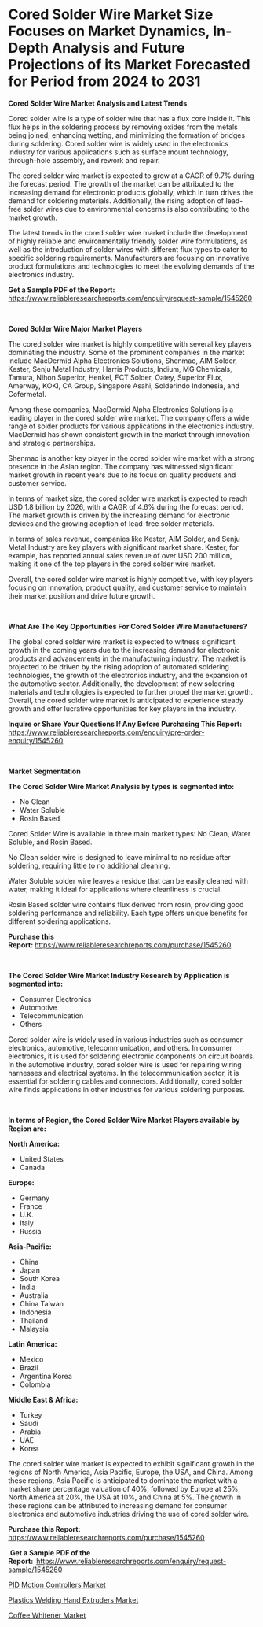<p><h1>Cored Solder Wire Market Size Focuses on Market Dynamics, In-Depth Analysis and Future Projections of its Market Forecasted for Period from 2024 to 2031</h1></p><p><strong>Cored Solder Wire Market Analysis and Latest Trends</strong></p>
<p><p>Cored solder wire is a type of solder wire that has a flux core inside it. This flux helps in the soldering process by removing oxides from the metals being joined, enhancing wetting, and minimizing the formation of bridges during soldering. Cored solder wire is widely used in the electronics industry for various applications such as surface mount technology, through-hole assembly, and rework and repair.</p><p>The cored solder wire market is expected to grow at a CAGR of 9.7% during the forecast period. The growth of the market can be attributed to the increasing demand for electronic products globally, which in turn drives the demand for soldering materials. Additionally, the rising adoption of lead-free solder wires due to environmental concerns is also contributing to the market growth.</p><p>The latest trends in the cored solder wire market include the development of highly reliable and environmentally friendly solder wire formulations, as well as the introduction of solder wires with different flux types to cater to specific soldering requirements. Manufacturers are focusing on innovative product formulations and technologies to meet the evolving demands of the electronics industry.</p></p>
<p><strong>Get a Sample PDF of the Report:&nbsp;</strong> <a href="https://www.reliableresearchreports.com/enquiry/request-sample/1545260">https://www.reliableresearchreports.com/enquiry/request-sample/1545260</a></p>
<p>&nbsp;</p>
<p><strong>Cored Solder Wire Major Market Players</strong></p>
<p><p>The cored solder wire market is highly competitive with several key players dominating the industry. Some of the prominent companies in the market include MacDermid Alpha Electronics Solutions, Shenmao, AIM Solder, Kester, Senju Metal Industry, Harris Products, Indium, MG Chemicals, Tamura, Nihon Superior, Henkel, FCT Solder, Oatey, Superior Flux, Amerway, KOKI, CA Group, Singapore Asahi, Solderindo Indonesia, and Cofermetal.</p><p>Among these companies, MacDermid Alpha Electronics Solutions is a leading player in the cored solder wire market. The company offers a wide range of solder products for various applications in the electronics industry. MacDermid has shown consistent growth in the market through innovation and strategic partnerships.</p><p>Shenmao is another key player in the cored solder wire market with a strong presence in the Asian region. The company has witnessed significant market growth in recent years due to its focus on quality products and customer service.</p><p>In terms of market size, the cored solder wire market is expected to reach USD 1.8 billion by 2026, with a CAGR of 4.6% during the forecast period. The market growth is driven by the increasing demand for electronic devices and the growing adoption of lead-free solder materials.</p><p>In terms of sales revenue, companies like Kester, AIM Solder, and Senju Metal Industry are key players with significant market share. Kester, for example, has reported annual sales revenue of over USD 200 million, making it one of the top players in the cored solder wire market.</p><p>Overall, the cored solder wire market is highly competitive, with key players focusing on innovation, product quality, and customer service to maintain their market position and drive future growth.</p></p>
<p>&nbsp;</p>
<p><strong>What Are The Key Opportunities For Cored Solder Wire Manufacturers?</strong></p>
<p><p>The global cored solder wire market is expected to witness significant growth in the coming years due to the increasing demand for electronic products and advancements in the manufacturing industry. The market is projected to be driven by the rising adoption of automated soldering technologies, the growth of the electronics industry, and the expansion of the automotive sector. Additionally, the development of new soldering materials and technologies is expected to further propel the market growth. Overall, the cored solder wire market is anticipated to experience steady growth and offer lucrative opportunities for key players in the industry.</p></p>
<p><strong>Inquire or Share Your Questions If Any Before Purchasing This Report:</strong> <a href="https://www.reliableresearchreports.com/enquiry/pre-order-enquiry/1545260">https://www.reliableresearchreports.com/enquiry/pre-order-enquiry/1545260</a></p>
<p>&nbsp;</p>
<p><strong>Market Segmentation</strong></p>
<p><strong>The Cored Solder Wire Market Analysis by types is segmented into:</strong></p>
<p><ul><li>No Clean</li><li>Water Soluble</li><li>Rosin Based</li></ul></p>
<p><p>Cored Solder Wire is available in three main market types: No Clean, Water Soluble, and Rosin Based. </p><p>No Clean solder wire is designed to leave minimal to no residue after soldering, requiring little to no additional cleaning. </p><p>Water Soluble solder wire leaves a residue that can be easily cleaned with water, making it ideal for applications where cleanliness is crucial. </p><p>Rosin Based solder wire contains flux derived from rosin, providing good soldering performance and reliability. Each type offers unique benefits for different soldering applications.</p></p>
<p><strong>Purchase this Report:&nbsp;</strong><a href="https://www.reliableresearchreports.com/purchase/1545260">https://www.reliableresearchreports.com/purchase/1545260</a></p>
<p>&nbsp;</p>
<p><strong>The Cored Solder Wire Market Industry Research by Application is segmented into:</strong></p>
<p><ul><li>Consumer Electronics</li><li>Automotive</li><li>Telecommunication</li><li>Others</li></ul></p>
<p><p>Cored solder wire is widely used in various industries such as consumer electronics, automotive, telecommunication, and others. In consumer electronics, it is used for soldering electronic components on circuit boards. In the automotive industry, cored solder wire is used for repairing wiring harnesses and electrical systems. In the telecommunication sector, it is essential for soldering cables and connectors. Additionally, cored solder wire finds applications in other industries for various soldering purposes.</p></p>
<p>&nbsp;</p>
<p><strong>In terms of Region, the Cored Solder Wire Market Players available by Region are:</strong></p>
<p>
    <p> <strong> North America: </strong>
        <ul>
            <li>United States</li>
            <li>Canada</li>
        </ul>
        </p> 
    <p> <strong> Europe: </strong>
        <ul>
            <li>Germany</li>
            <li>France</li>
            <li>U.K.</li>
            <li>Italy</li>
            <li>Russia</li>
        </ul>
        </p> 
    <p> <strong> Asia-Pacific: </strong>
        <ul>
            <li>China</li>
            <li>Japan</li>
            <li>South Korea</li>
            <li>India</li>
            <li>Australia</li>
            <li>China Taiwan</li>
            <li>Indonesia</li>
            <li>Thailand</li>
            <li>Malaysia</li>
        </ul>
        </p> 
    <p> <strong> Latin America: </strong>
        <ul>
            <li>Mexico</li>
            <li>Brazil</li>
            <li>Argentina Korea</li>
            <li>Colombia</li>
        </ul>
        </p> 
    <p> <strong> Middle East & Africa: </strong>
        <ul>
            <li>Turkey</li>
            <li>Saudi</li>
            <li>Arabia</li>
            <li>UAE</li>
            <li>Korea</li>
        </ul>
    </p>
    </p>
<p><p>The cored solder wire market is expected to exhibit significant growth in the regions of North America, Asia Pacific, Europe, the USA, and China. Among these regions, Asia Pacific is anticipated to dominate the market with a market share percentage valuation of 40%, followed by Europe at 25%, North America at 20%, the USA at 10%, and China at 5%. The growth in these regions can be attributed to increasing demand for consumer electronics and automotive industries driving the use of cored solder wire.</p></p>
<p><strong>Purchase this Report: </strong><a href="https://www.reliableresearchreports.com/purchase/1545260">https://www.reliableresearchreports.com/purchase/1545260</a></p>
<p>&nbsp;<strong>Get a Sample PDF of the Report:&nbsp;&nbsp;</strong><a href="https://www.reliableresearchreports.com/enquiry/request-sample/1545260">https://www.reliableresearchreports.com/enquiry/request-sample/1545260</a></p>
<p><strong></strong></p>
<p><p><a href="https://view.publitas.com/reportprime-1/global-pid-motion-controllers-market-by-types-applications-and-major-players-with-regional-growth-rate-analysis-and-development-situation-from-2023-to-2030/">PID Motion Controllers Market</a></p><p><a href="https://view.publitas.com/reportprime-1/plastics-welding-hand-extruders-market-challenges-opportunities-and-growth-drivers-and-major-market-players-forecasted-for-period-from-2023-2030/">Plastics Welding Hand Extruders Market</a></p><p><a href="https://view.publitas.com/reportprime-1/coffee-whitener-market-size-reflecting-a-forecast-till-2031-market-by-type-by-application-and-by-geography/">Coffee Whitener Market</a></p></p>